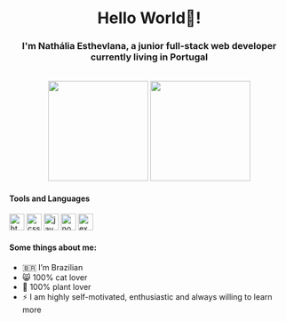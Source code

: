 <h1 align="center">Hello World👋!</h1>

<h3 align="center">I'm Nathália Esthevlana, a junior full-stack web developer currently living in Portugal</h3>
<br>
<div align="center">
<img height="180em" src="https://github-readme-stats.vercel.app/api?username=esthevlana&show_icons=true&theme=radical"/> <img height="180em" src="https://github-readme-stats.vercel.app/api/top-langs/?username=esthevlana&layout=compact&langs_count=16&theme=radical"/>
</div>

<h4>Tools and Languages</h4>

<div>
<img height="30em" width="27em" src="https://cdn.jsdelivr.net/gh/devicons/devicon/icons/html5/html5-original.svg" alt="html5" />
<img height="30em" width="27em" src="https://cdn.jsdelivr.net/gh/devicons/devicon/icons/css3/css3-original.svg" alt="css3" />
<img height="30em" width="27em" src="https://cdn.jsdelivr.net/gh/devicons/devicon/icons/javascript/javascript-original.svg" alt="javascript" />
<img height="30em" width="27em" src="https://cdn.jsdelivr.net/gh/devicons/devicon/icons/nodejs/nodejs-original-wordmark.svg" alt="node.js />
<img height="30em" width="27em" src="https://cdn.jsdelivr.net/gh/devicons/devicon/icons/mongodb/mongodb-original-wordmark.svg" alt="mongodb" />
<img height="30em" width="27em" src="https://cdn.jsdelivr.net/gh/devicons/devicon/icons/express/express-original.svg" alt="express"/>
</div>

<h4>Some things about me:</h4>

- 🇧🇷  I’m Brazilian
- 😸 100% cat lover
- 🌱 100% plant lover
- ⚡ I am highly self-motivated, enthusiastic and always willing to learn more



